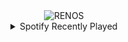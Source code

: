 <div align="center">
<picture>
    <source media="(prefers-color-scheme: dark)" srcset="https://i.ibb.co/MgbxhhK/output-gif.gif">
    <source media="(prefers-color-scheme: light)" srcset="https://i.ibb.co/MgbxhhK/output-gif.gif">
    <img alt="RENOS" src="https://i.ibb.co/MgbxhhK/output-gif.gif">
</picture>
<details>
<summary>Spotify Recently Played</summary>
<img src="https://spotify-recently-played-readme.vercel.app/api?user=31d6d6zerc5ct6kck32na2ozsqf4&unique=1&width=400" alt="Spotify" />
</details>
</div>

<!-- Image deletion URL: https://ibb.co/zm1T55C/091030f30da0ae5e7c05e7d2f5ea1f98 -->